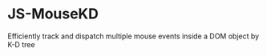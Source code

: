JS-MouseKD
==========

Efficiently track and dispatch multiple mouse events inside a DOM object by K-D tree